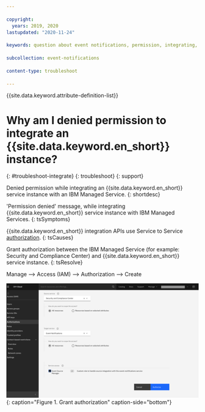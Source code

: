 ```yaml
---

copyright:
  years: 2019, 2020
lastupdated: "2020-11-24"

keywords: question about event notifications, permission, integrating, authorization, authorize

subcollection: event-notifications

content-type: troubleshoot

---
```



{{site.data.keyword.attribute-definition-list}}





# Why am I denied permission to integrate an {{site.data.keyword.en_short}} instance?
{: #troubleshoot-integrate}
{: troubleshoot}
{: support} 

Denied permission while integrating an {{site.data.keyword.en_short}} service instance with an IBM Managed Service.
{: shortdesc}


'Permission denied' message, while integrating {{site.data.keyword.en_short}} service instance with IBM Managed Services. 
{: tsSymptoms}

{{site.data.keyword.en_short}} integration APIs use Service to Service [authorization](/docs/get-coding?topic=get-coding-grant-access).
{: tsCauses}

Grant authorization between the IBM Managed Service (for example: Security and Compliance Center) and {{site.data.keyword.en_short}} service instance.
{: tsResolve}

Manage --> Access (IAM) --> Authorization --> Create

![Create authorization](images/en-ts-authorize.png "Authorize event notifications in SCC"){: caption="Figure 1. Grant authorization" caption-side="bottom"}